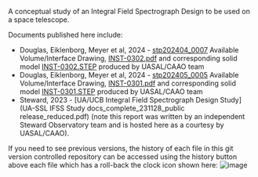 A conceptual study of an Integral Field Spectrograph Design to be used on a space telescope.

Documents published here include: 
- Douglas, Eiklenborg, Meyer et al, 2024 - [stp202404_0007](https://teledocs.space/docs/stp202404_0007) Available Volume/Interface Drawing, [INST-0302.pdf](INST-0302.pdf) and corresponding solid model [INST-0302.STEP](INST-0302.STEP) produced by UASAL/CAAO team
- Douglas, Eiklenborg, Meyer et al, 2024 - [stp202405_0005](https://teledocs.space/docs/stp202405_0005) Available Volume/Interface Drawing, [INST-0301.pdf](INST-0301.pdf) and corresponding solid model [INST-0301.STEP](INST-0301.STEP) produced by UASAL/CAAO team
- Steward, 2023 - [UA/UCB Integral Field Spectrograph Design Study](UA-SSL IFSS Study docs_complete_231128_public release_reduced.pdf) (note this report was written by an independent Steward Observatory team and is hosted here as a courtesy by UASAL/CAAO).

If you need to see previous versions, the history of each file in this git version controlled repository can be accessed using the history button above each file which has a roll-back the clock icon shown here: ![image](https://github.com/uasal/IFS_Docs/assets/1025951/1a15562f-7074-4f49-a8b6-9fd82f8faaa2)

